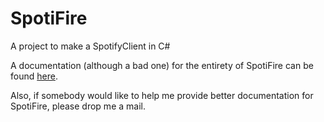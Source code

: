 SpotiFire
=========

A project to make a SpotifyClient in C#

A documentation (although a bad one) for the entirety of SpotiFire can be found <a href="http://nudoc.azurewebsites.net/SpotiFire">here</a>.

Also, if somebody would like to help me provide better documentation for SpotiFire, please drop me a mail.
